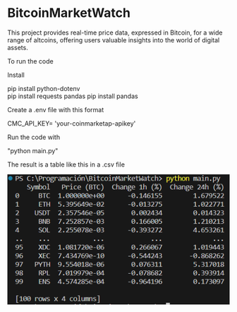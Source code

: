 # BitcoinMarketWatch
This project provides real-time price data, expressed in Bitcoin, for a wide range of altcoins, offering users valuable insights into the world of digital assets.

To run the code

Install 

pip install python-dotenv   
pip install requests pandas
pip install pandas

Create a .env file with this format

CMC_API_KEY= 'your-coinmarketap-apikey'

Run the code with 

"python main.py" 

The result is a table like this in a .csv file 

![Alt text](image.png)